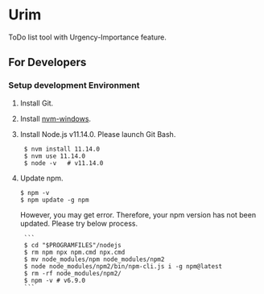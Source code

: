# Urim
ToDo list tool with Urgency-Importance feature.

## For Developers
### Setup development Environment
1. Install Git.

1. Install [nvm-windows](https://github.com/coreybutler/nvm-windows).

1. Install Node.js v11.14.0.
Please launch Git Bash.

        $ nvm install 11.14.0
        $ nvm use 11.14.0
        $ node -v   # v11.14.0 

1. Update npm.

    ```
    $ npm -v
    $ npm update -g npm 
    ```

    However, you may get error.
    Therefore, your npm version has not been updated.
    Please try below process.

        ```
        $ cd "$PROGRAMFILES"/nodejs
        $ rm npm npx npm.cmd npx.cmd
        $ mv node_modules/npm node_modules/npm2
        $ node node_modules/npm2/bin/npm-cli.js i -g npm@latest
        $ rm -rf node_modules/npm2/
        $ npm -v # v6.9.0
        ```
